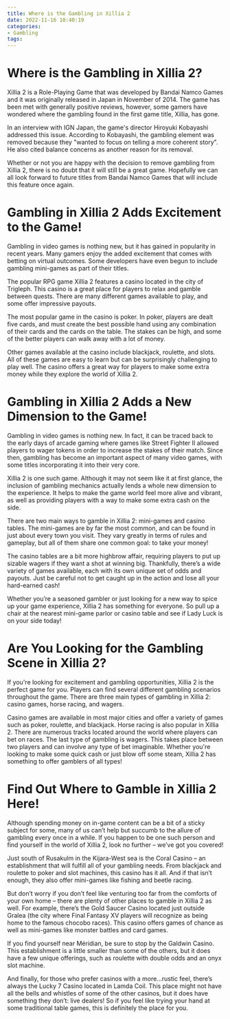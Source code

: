 ```yaml
---
title: Where is the Gambling in Xillia 2
date: 2022-11-16 10:40:19
categories:
- Gambling
tags:
---
```



#  Where is the Gambling in Xillia 2?

Xillia 2 is a Role-Playing Game that was developed by Bandai Namco Games and it was originally released in Japan in November of 2014. The game has been met with generally positive reviews, however, some gamers have wondered where the gambling found in the first game title, Xillia, has gone.

In an interview with IGN Japan, the game's director Hiroyuki Kobayashi addressed this issue. According to Kobayashi, the gambling element was removed because they "wanted to focus on telling a more coherent story". He also cited balance concerns as another reason for its removal.

Whether or not you are happy with the decision to remove gambling from Xillia 2, there is no doubt that it will still be a great game. Hopefully we can all look forward to future titles from Bandai Namco Games that will include this feature once again.

#  Gambling in Xillia 2 Adds Excitement to the Game!

Gambling in video games is nothing new, but it has gained in popularity in recent years. Many gamers enjoy the added excitement that comes with betting on virtual outcomes. Some developers have even begun to include gambling mini-games as part of their titles.

The popular RPG game Xillia 2 features a casino located in the city of Trigleph. This casino is a great place for players to relax and gamble between quests. There are many different games available to play, and some offer impressive payouts.

The most popular game in the casino is poker. In poker, players are dealt five cards, and must create the best possible hand using any combination of their cards and the cards on the table. The stakes can be high, and some of the better players can walk away with a lot of money.

Other games available at the casino include blackjack, roulette, and slots. All of these games are easy to learn but can be surprisingly challenging to play well. The casino offers a great way for players to make some extra money while they explore the world of Xillia 2.

#  Gambling in Xillia 2 Adds a New Dimension to the Game!

Gambling in video games is nothing new. In fact, it can be traced back to the early days of arcade gaming where games like Street Fighter II allowed players to wager tokens in order to increase the stakes of their match. Since then, gambling has become an important aspect of many video games, with some titles incorporating it into their very core. 

Xillia 2 is one such game. Although it may not seem like it at first glance, the inclusion of gambling mechanics actually lends a whole new dimension to the experience. It helps to make the game world feel more alive and vibrant, as well as providing players with a way to make some extra cash on the side. 

There are two main ways to gamble in Xillia 2: mini-games and casino tables. The mini-games are by far the most common, and can be found in just about every town you visit. They vary greatly in terms of rules and gameplay, but all of them share one common goal: to take your money! 

The casino tables are a bit more highbrow affair, requiring players to put up sizable wagers if they want a shot at winning big. Thankfully, there’s a wide variety of games available, each with its own unique set of odds and payouts. Just be careful not to get caught up in the action and lose all your hard-earned cash! 

Whether you’re a seasoned gambler or just looking for a new way to spice up your game experience, Xillia 2 has something for everyone. So pull up a chair at the nearest mini-game parlor or casino table and see if Lady Luck is on your side today!

#  Are You Looking for the Gambling Scene in Xillia 2?

If you're looking for excitement and gambling opportunities, Xillia 2 is the perfect game for you. Players can find several different gambling scenarios throughout the game. There are three main types of gambling in Xillia 2: casino games, horse racing, and wagers.

Casino games are available in most major cities and offer a variety of games such as poker, roulette, and blackjack. Horse racing is also popular in Xillia 2. There are numerous tracks located around the world where players can bet on races. The last type of gambling is wagers. This takes place between two players and can involve any type of bet imaginable. Whether you're looking to make some quick cash or just blow off some steam, Xillia 2 has something to offer gamblers of all types!

#  Find Out Where to Gamble in Xillia 2 Here!

Although spending money on in-game content can be a bit of a sticky subject for some, many of us can’t help but succumb to the allure of gambling every once in a while. If you happen to be one such person and find yourself in the world of Xillia 2, look no further – we’ve got you covered!

Just south of Rusakulm in the Kijara-West sea is the Coral Casino – an establishment that will fulfill all of your gambling needs. From blackjack and roulette to poker and slot machines, this casino has it all. And if that isn’t enough, they also offer mini-games like fishing and beetle racing.

But don’t worry if you don’t feel like venturing too far from the comforts of your own home – there are plenty of other places to gamble in Xillia 2 as well. For example, there’s the Gold Saucer Casino located just outside Gralea (the city where Final Fantasy XV players will recognize as being home to the famous chocobo races). This casino offers games of chance as well as mini-games like monster battles and card games.

If you find yourself near Méridian, be sure to stop by the Galdwin Casino. This establishment is a little smaller than some of the others, but it does have a few unique offerings, such as roulette with double odds and an onyx slot machine.

And finally, for those who prefer casinos with a more...rustic feel, there’s always the Lucky 7 Casino located in Lamda Coil. This place might not have all the bells and whistles of some of the other casinos, but it does have something they don’t: live dealers! So if you feel like trying your hand at some traditional table games, this is definitely the place for you.